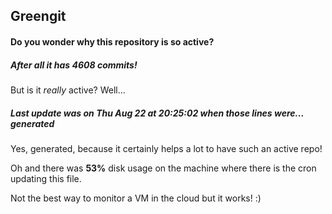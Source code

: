 ## Greengit

#### Do you wonder why this repository is so active?

##### After all it has 4608 commits!

But is it *really* active? Well...

##### Last update was on Thu Aug 22 at 20:25:02 when those lines were... generated

Yes, generated, because it certainly helps a lot to have such an active repo!

Oh and there was **53%** disk usage on the machine
where there is the cron updating this file.

Not the best way to monitor a VM in the cloud but it works! :)
